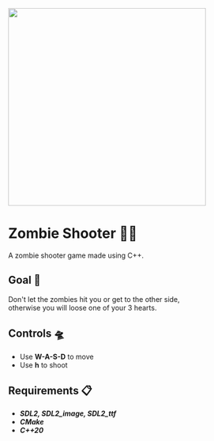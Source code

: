   <img src="https://cdn.discordapp.com/attachments/857996157698703390/1189584398446772304/image.png?ex=659eb1cd&is=658c3ccd&hm=5bbd62b088237017d4514dc7d42a99724383d5582804c9e2cc3bdf8a90a03f2d&" width=400 height=400/>
  
  # Zombie Shooter 🧟‍♂️
  A zombie shooter game made using C++.
  
  ## Goal 🎯
  Don't let the zombies hit you or get to the other side,\
  otherwise you will loose one of your 3 hearts.
      
  ## Controls 🛸
  - Use **W-A-S-D** to move
  - Use **h** to shoot

  ## Requirements 📋
  - ***SDL2, SDL2_image, SDL2_ttf***
  - ***CMake***
  - ***C++20***
